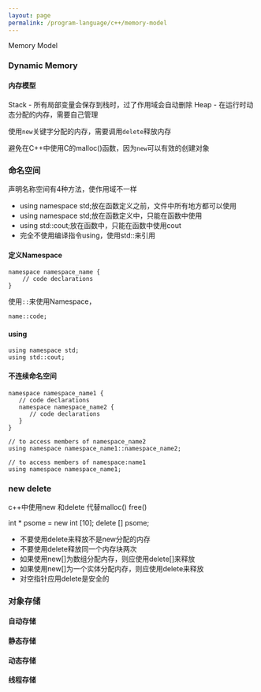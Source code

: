 ```yaml
---
layout: page
permalink: /program-language/c++/memory-model
---
```


Memory Model

### Dynamic Memory

#### 内存模型

Stack - 所有局部变量会保存到栈时，过了作用域会自动删除
Heap  - 在运行时动态分配的内存，需要自己管理

使用`new`关键字分配的内存，需要调用`delete`释放内存

避免在C++中使用C的malloc()函数，因为`new`可以有效的创建对象

### 命名空间
声明名称空间有4种方法，使作用域不一样
* using namespace std;放在函数定义之前，文件中所有地方都可以使用
* using namespace std;放在函数定义中，只能在函数中使用
* using std::cout;放在函数中，只能在函数中使用cout
* 完全不使用编译指令using，使用std::来引用

#### 定义Namespace

	namespace namespace_name {
		// code declarations
	}

使用`::`来使用Namespace，

	name::code;

#### using

	using namespace std;
	using std::cout;

#### 不连续命名空间

	namespace namespace_name1 {
	   // code declarations
	   namespace namespace_name2 {
	      // code declarations
	   }
	}

	// to access members of namespace_name2
	using namespace namespace_name1::namespace_name2;
	
	// to access members of namespace:name1
	using namespace namespace_name1;

### new delete
c++中使用new 和delete 代替malloc() free()

int * psome = new int [10];
delete [] psome;

* 不要使用delete来释放不是new分配的内存
* 不要使用delete释放同一个内存块两次
* 如果使用new[]为数组分配内存，则应使用delete[]来释放
* 如果使用new[]为一个实体分配内存，则应使用delete来释放
* 对空指针应用delete是安全的

### 对象存储
#### 自动存储

#### 静态存储

#### 动态存储

#### 线程存储
